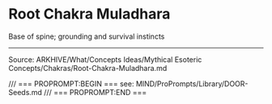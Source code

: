 # Root Chakra Muladhara

Base of spine; grounding and survival instincts

---
Source: ARKHIVE/What/Concepts Ideas/Mythical Esoteric Concepts/Chakras/Root-Chakra-Muladhara.md

/// === PROPROMPT:BEGIN ===
see: MIND/ProPrompts/Library/DOOR-Seeds.md
/// === PROPROMPT:END ===
